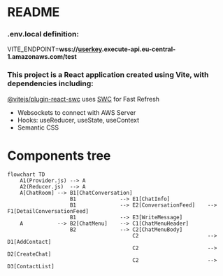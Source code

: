 # README

### .env.local definition:

VITE_ENDPOINT=**wss://<u>userkey</u>.execute-api.eu-central-1.amazonaws.com/test**

### This project is a React application created using Vite, with dependencies including:

<a href="https://github.com/vitejs/vite-plugin-react-swc">@vitejs/plugin-react-swc</a> uses <a href="https://swc.rs/" rel="nofollow">SWC</a> for Fast Refresh

* Websockets to connect with AWS Server
* Hooks: useReducer, useState, useContext
* Semantic CSS

# Components tree

```mermaid
flowchart TD
    A1(Provider.js) --> A
    A2(Reducer.js)  --> A
    A[ChatRoom] --> B1[ChatConversation] 
                    B1              --> E1[ChatInfo]
                    B1              --> E2[ConversationFeed]    --> F1[DetailConversationFeed]
                    B1              --> E3[WriteMessage]
    A           --> B2[ChatMenu]    --> C1[ChatMenuHeader]
                    B2              --> C2[ChatMenuBody]
                                        C2                      --> D1[AddContact]
                                        C2                      --> D2[CreateChat]
                                        C2                      --> D3[ContactList]
```
